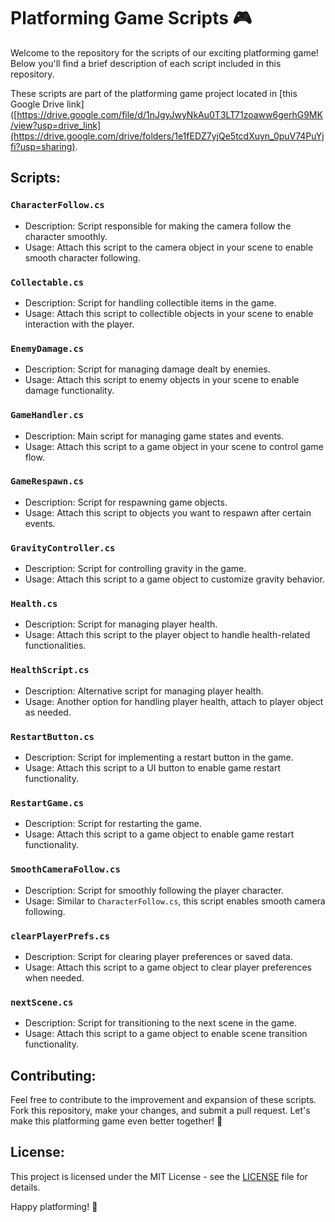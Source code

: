 # Platforming Game Scripts 🎮

Welcome to the repository for the scripts of our exciting platforming game! Below you'll find a brief description of each script included in this repository.

These scripts are part of the platforming game project located in [this Google Drive link]([https://drive.google.com/file/d/1nJgyJwyNkAu0T3LT71zoaww6gerhG9MK/view?usp=drive_link](https://drive.google.com/drive/folders/1e1fEDZ7yjQe5tcdXuyn_0puV74PuYjfi?usp=sharing).

## Scripts:

### `CharacterFollow.cs`
- Description: Script responsible for making the camera follow the character smoothly.
- Usage: Attach this script to the camera object in your scene to enable smooth character following.

### `Collectable.cs`
- Description: Script for handling collectible items in the game.
- Usage: Attach this script to collectible objects in your scene to enable interaction with the player.

### `EnemyDamage.cs`
- Description: Script for managing damage dealt by enemies.
- Usage: Attach this script to enemy objects in your scene to enable damage functionality.

### `GameHandler.cs`
- Description: Main script for managing game states and events.
- Usage: Attach this script to a game object in your scene to control game flow.

### `GameRespawn.cs`
- Description: Script for respawning game objects.
- Usage: Attach this script to objects you want to respawn after certain events.

### `GravityController.cs`
- Description: Script for controlling gravity in the game.
- Usage: Attach this script to a game object to customize gravity behavior.

### `Health.cs`
- Description: Script for managing player health.
- Usage: Attach this script to the player object to handle health-related functionalities.

### `HealthScript.cs`
- Description: Alternative script for managing player health.
- Usage: Another option for handling player health, attach to player object as needed.

### `RestartButton.cs`
- Description: Script for implementing a restart button in the game.
- Usage: Attach this script to a UI button to enable game restart functionality.

### `RestartGame.cs`
- Description: Script for restarting the game.
- Usage: Attach this script to a game object to enable game restart functionality.

### `SmoothCameraFollow.cs`
- Description: Script for smoothly following the player character.
- Usage: Similar to `CharacterFollow.cs`, this script enables smooth camera following.

### `clearPlayerPrefs.cs`
- Description: Script for clearing player preferences or saved data.
- Usage: Attach this script to a game object to clear player preferences when needed.

### `nextScene.cs`
- Description: Script for transitioning to the next scene in the game.
- Usage: Attach this script to a game object to enable scene transition functionality.

## Contributing:

Feel free to contribute to the improvement and expansion of these scripts. Fork this repository, make your changes, and submit a pull request. Let's make this platforming game even better together! 🤝

## License:

This project is licensed under the MIT License - see the [LICENSE](LICENSE) file for details.

Happy platforming! 🌟
